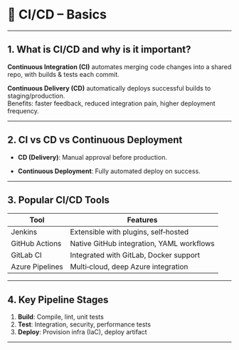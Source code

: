 # 🚀 CI/CD – Basics

---

## 1. What is CI/CD and why is it important?

**Continuous Integration (CI)** automates merging code changes into a shared repo, with builds & tests each commit.  

**Continuous Delivery (CD)** automatically deploys successful builds to staging/production.  
Benefits: faster feedback, reduced integration pain, higher deployment frequency.

---

## 2. CI vs CD vs Continuous Deployment

- **CD (Delivery)**: Manual approval before production.  

- **Continuous Deployment**: Fully automated deploy on success.

---

## 3. Popular CI/CD Tools

| Tool               | Features                                 |
|--------------------|------------------------------------------|
| Jenkins            | Extensible with plugins, self‑hosted     |
| GitHub Actions     | Native GitHub integration, YAML workflows |
| GitLab CI          | Integrated with GitLab, Docker support   |
| Azure Pipelines    | Multi‑cloud, deep Azure integration      |

---

## 4. Key Pipeline Stages

1. **Build**: Compile, lint, unit tests  
2. **Test**: Integration, security, performance tests  
3. **Deploy**: Provision infra (IaC), deploy artifact  

---
